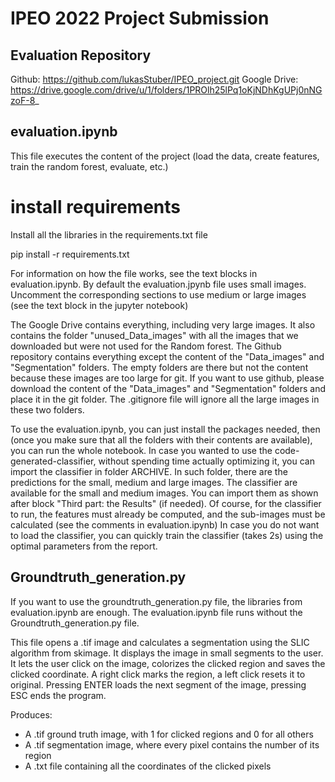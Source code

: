 # IPEO 2022 Project Submission

## Evaluation Repository

Github: https://github.com/lukasStuber/IPEO_project.git
Google Drive: https://drive.google.com/drive/u/1/folders/1PROlh25lPq1oKjNDhKgUPj0nNGzoF-8_

## evaluation.ipynb
This file executes the content of the project (load the data, create features, train the random forest, evaluate, etc.)

# install requirements
Install all the libraries in the requirements.txt file

pip install -r requirements.txt

For information on how the file works, see the text blocks in evaluation.ipynb.
By default the evaluation.jpynb file uses small images. Uncomment the corresponding sections to use medium or large images (see the text block in the jupyter notebook)

The Google Drive contains everything, including very large images. It also contains the folder "unused_Data_images" with all the images that we downloaded but were not used for the Random forest.
The Github repository contains everything except the content of the "Data_images" and "Segmentation" folders. The empty folders are there but not the content because these images are too large for git.
If you want to use github, please download the content of the "Data_images" and "Segmentation" folders and place it in the git folder. The .gitignore file will ignore all the large images in these two folders.

To use the evaluation.ipynb, you can just install the packages needed, then (once you make sure that all the folders with their contents are available), you can run the whole notebook.
In case you wanted to use the code-generated-classifier, without spending time actually optimizing it, you can import the classifier in folder ARCHIVE. In such folder, there are the predictions for the small, medium and large images.
The classifier are available for the small and medium images. You can import them as shown after block "Third part: the Results" (if needed). 
Of course, for the classifier to run, the features must already be computed, and the sub-images must be calculated (see the comments in evaluation.ipynb)
In case you do not want to load the classifier, you can quickly train the classifier (takes 2s) using the optimal parameters from the report.

## Groundtruth_generation.py
If you want to use the groundtruth_generation.py file, the libraries from evaluation.ipynb are enough.
The evaluation.ipynb file runs without the Groundtruth_generation.py file.

This file opens a .tif image and calculates a segmentation using the SLIC algorithm
from skimage. It displays the image in small segments to the user. It lets the user
click on the image, colorizes the clicked region and saves the clicked coordinate. 
A right click marks the region, a left click resets it to original. Pressing ENTER
loads the next segment of the image, pressing ESC ends the program.

Produces:
 - A .tif ground truth image, with 1 for clicked regions and 0 for all others
 - A .tif segmentation image, where every pixel contains the number of its region
 - A .txt file containing all the coordinates of the clicked pixels